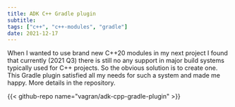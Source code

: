 ```yaml
---
title: ADK C++ Gradle plugin
subtitle:
tags: ["c++", "c++-modules", "gradle"]
date: 2021-12-17
---
```


When I wanted to use brand new C++20 modules in my next project I found that currently (2021 Q3)
there is still no any support in major build systems typically used for C++ projects. So the 
obvious solution is to create one. This Gradle plugin satisfied all my needs for such a system and 
made me happy. More details in the repository. 

{{< github-repo name="vagran/adk-cpp-gradle-plugin" >}}
